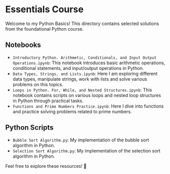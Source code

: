 # Essentials Course

Welcome to my Python Basics! This directory contains selected solutions from the foundational Python course. 

## Notebooks
- `Introductory Python. Arithmetic, Conditionals, and Input Output Operations.ipynb`: This notebook introduces basic arithmetic operations, conditional statements, and input/output operations in Python.
- `Data Types, Strings, and Lists.ipynb`: Here I am exploring different data types, manipulate strings, work with lists and solve various problems on this topics.
- `Loops in Python. For, While, and Nested Structures.ipynb`: This notebook contains scripts on various loops and nested loop structures in Python through practical tasks.
- `Functions and Prime Numbers Practice.ipynb`: Here I dive into functions and practice solving problems related to prime numbers.

## Python Scripts
- `Bubble Sort Algorithm.py`: My implementation of the bubble sort algorithm in Python.
- `Selection Sort Algorithm.py`: My implementation of the selection sort algorithm in Python.

Feel free to explore these resources! 👀
